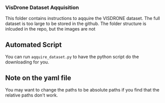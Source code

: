 ### VisDrone Dataset Aqquisition
This folder contains instructions to aqquire the VISDRONE dataset. The full dataset is too large to be stored in the github.
The folder structure is inlcuded in the repo, but the images are not

## Automated Script
You can run `aqquire_dataset.py` to have the python script do the downloading for you.

## Note on the yaml file
You may want to change the paths to be absolute paths if you find that the relative paths don't work.